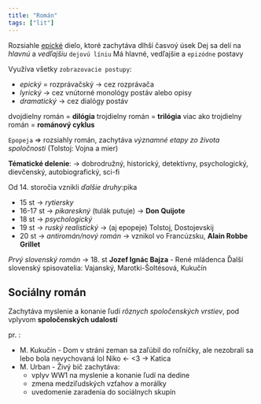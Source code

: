 ```yaml
---
title: "Román"
tags: ["lit"]
---
```


Rozsiahle [epické](sjl/epika.md) dielo, ktoré zachytáva dlhší časvoý úsek
Dej sa delí na *hlavnú* a *vedľajšiu* `dejovú líniu`
Má hlavné, vedľajšie a `epizódne` postavy

Využíva všetky `zobrazovacie postupy`:
- *epický* = rozprávačský -> cez rozprávača
- *lyrický* -> cez vnútorné monológy postáv alebo opisy
- *dramatický* -> cez dialógy postáv

dvojdielny román = $\textbf{dilógia}$
trojdielny román = $\textbf{trilógia}$
viac ako trojdielny román = $\textbf{románový cyklus}$

`Epopeja` => rozsiahly román, zachytáva *významné etapy zo života spoločnosti* (Tolstoj: Vojna a mier)

**Tématické delenie**:
-> dobrodružný, historický, detektívny, psychologický, dievčenský, autobiografický, sci-fi

Od 14. storočia vznikli *ďalšie druhy*:pika
- 15 st -> *rytiersky*
- 16-17 st -> *pikareskný* (tulák putuje) -> $\textbf{Don Quijote}$
- 18 st -> *psychologický*
- 19 st -> *ruský realistický* -> (aj epopeje) Tolstoj, Dostojevskij
- 20 st -> *antiromán/nový román* -> vznikol vo Francúzsku, **Alain Robbe Grillet**

*Prvý slovenský román* -> 18. st $\textbf{Jozef Ignác Bajza}$ - René mládenca
Ďalší slovenský spisovatelia: Vajanský, Marotki-Šoltésová, Kukučín


## Sociálny román
Zachytáva myslenie a konanie ľudí *rôznych spoločenských vrstiev*,
pod vplyvom **spoločenských udalostí**

pr. :
- M. Kukučín - Dom v stráni 
	zeman sa zaľúbil do roľníčky, ale nezobrali sa lebo bola nevychovaná lol
	Niko <- <3 -> Katica
- M. Urban - Živý bič
	zachytáva:
	- vplyv WW1 na myslenie a konanie ľudí na dedine
	- zmena medziľudských vzťahov a morálky
	- uvedomenie zaradenia do sociálnych skupín

